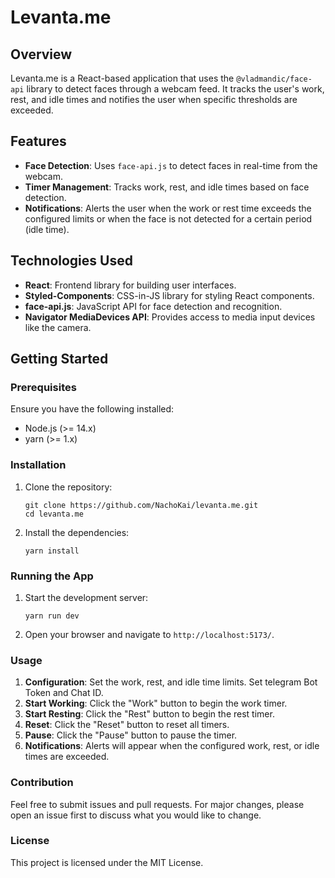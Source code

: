 # Levanta.me

## Overview

Levanta.me is a React-based application that uses the `@vladmandic/face-api` library to detect faces through a webcam feed. It tracks the user's work, rest, and idle times and notifies the user when specific thresholds are exceeded.

## Features

- **Face Detection**: Uses `face-api.js` to detect faces in real-time from the webcam.
- **Timer Management**: Tracks work, rest, and idle times based on face detection.
- **Notifications**: Alerts the user when the work or rest time exceeds the configured limits or when the face is not detected for a certain period (idle time).

## Technologies Used

- **React**: Frontend library for building user interfaces.
- **Styled-Components**: CSS-in-JS library for styling React components.
- **face-api.js**: JavaScript API for face detection and recognition.
- **Navigator MediaDevices API**: Provides access to media input devices like the camera.

## Getting Started

### Prerequisites

Ensure you have the following installed:

- Node.js (>= 14.x)
- yarn (>= 1.x)

### Installation

1. Clone the repository:

   ```
   git clone https://github.com/NachoKai/levanta.me.git
   cd levanta.me
   ```

2. Install the dependencies:

   ```
   yarn install
   ```

### Running the App

1. Start the development server:

   ```
   yarn run dev
   ```

2. Open your browser and navigate to `http://localhost:5173/`.

### Usage

1. **Configuration**: Set the work, rest, and idle time limits. Set telegram Bot Token and Chat ID.
2. **Start Working**: Click the "Work" button to begin the work timer.
3. **Start Resting**: Click the "Rest" button to begin the rest timer.
4. **Reset**: Click the "Reset" button to reset all timers.
5. **Pause**: Click the "Pause" button to pause the timer.
6. **Notifications**: Alerts will appear when the configured work, rest, or idle times are exceeded.

### Contribution

Feel free to submit issues and pull requests. For major changes, please open an issue first to discuss what you would like to change.

### License

This project is licensed under the MIT License.
